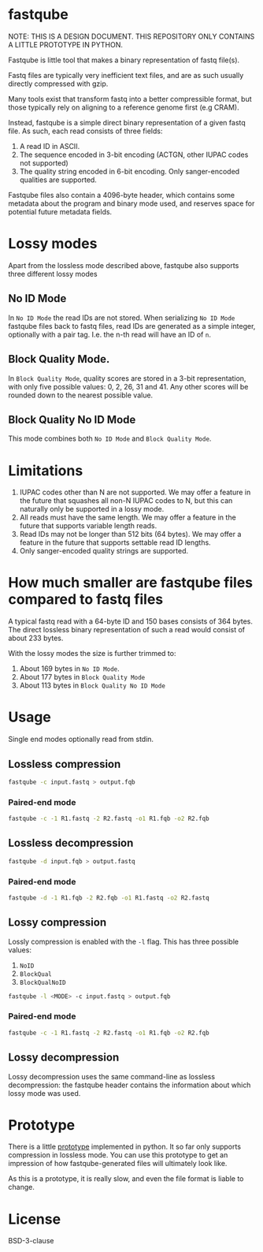 fastqube
========

NOTE: THIS IS A DESIGN DOCUMENT. THIS REPOSITORY ONLY CONTAINS A LITTLE 
PROTOTYPE IN PYTHON.  

Fastqube is little tool that makes a binary representation of fastq file(s).

Fastq files are typically very inefficient text files, and are as such 
usually directly compressed with gzip. 

Many tools exist that transform fastq into a better compressible format, 
but those typically rely on aligning to a reference genome first (e.g CRAM).

Instead, fastqube is a simple direct binary representation of a given fastq 
file. As such, each read consists of three fields:

1. A read ID in ASCII. 
2. The sequence encoded in 3-bit encoding (ACTGN, other IUPAC codes 
not supported)
3. The quality string encoded in 6-bit encoding. Only sanger-encoded qualities
are supported. 

Fastqube files also contain a 4096-byte header, which contains some metadata 
about the program and binary mode used, and reserves space for potential future
metadata fields.

# Lossy modes

Apart from the lossless mode described above, fastqube also supports three
different lossy modes

## No ID Mode

In `No ID Mode` the read IDs are not stored. When serializing `No ID Mode` 
fastqube files back to fastq files, read IDs are generated as a simple
integer, optionally with a pair tag. I.e. the n-th read will have an ID
of `n`. 


## Block Quality Mode. 

In `Block Quality Mode`, quality scores are stored in a 3-bit representation,
with only five possible values: 0, 2, 26, 31 and 41. Any other scores
will be rounded down to the nearest possible value. 


## Block Quality No ID Mode

This mode combines both `No ID Mode` and `Block Quality Mode`. 


# Limitations

1. IUPAC codes other than N are not supported. We may offer a feature in the
future that squashes all non-N IUPAC codes to N, but this can naturally
only be supported in a lossy mode. 
2. All reads must have the same length. We may offer a feature in the future
that supports variable length reads. 
3. Read IDs may not be longer than 512 bits (64 bytes). We may offer a feature
in the future that supports settable read ID lengths. 
4. Only sanger-encoded quality strings are supported. 


# How much smaller are fastqube files compared to fastq files

A typical fastq read with a 64-byte ID and 150 bases consists of 364 bytes. 
The direct lossless binary representation of such a read would consist of
about 233 bytes. 

With the lossy modes the size is further trimmed to:

1. About 169 bytes in `No ID Mode`.
2. About 177 bytes in `Block Quality Mode`
3. About 113 bytes in `Block Quality No ID Mode`


# Usage

Single end modes optionally read from stdin. 

## Lossless compression 
```bash
fastqube -c input.fastq > output.fqb
```

### Paired-end mode
```bash
fastqube -c -1 R1.fastq -2 R2.fastq -o1 R1.fqb -o2 R2.fqb
```

## Lossless decompression
```bash
fastqube -d input.fqb > output.fastq
```

### Paired-end mode
```bash
fastqube -d -1 R1.fqb -2 R2.fqb -o1 R1.fastq -o2 R2.fastq
```

## Lossy compression
Lossly compression is enabled with the `-l` flag. This has three possible
values:

1. `NoID`
2. `BlockQual`
3. `BlockQualNoID`

```bash
fastqube -l <MODE> -c input.fastq > output.fqb
```

### Paired-end mode
```bash
fastqube -c -1 R1.fastq -2 R2.fastq -o1 R1.fqb -o2 R2.fqb
```

## Lossy decompression

Lossy decompression uses the same command-line as lossless decompression:
the fastqube header contains the information about which lossy mode was used.


# Prototype

There is a little [prototype](prototype.py) implemented in python. It so far 
only supports compression in lossless mode. You can use this prototype
to get an impression of how fastqube-generated files will ultimately look like. 

As this is a prototype, it is really slow, and even the file format is liable
to change.    


# License

BSD-3-clause 